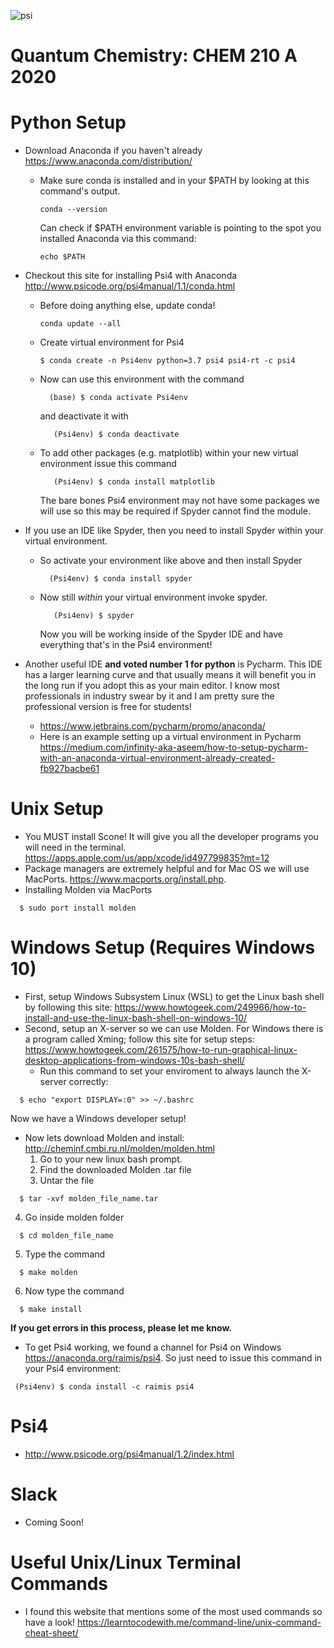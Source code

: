 ![psi](https://github.com/zstreeter/CHEM-210A-2020/blob/master/images/psi.png)

# Quantum Chemistry: CHEM 210 A 2020

# Python Setup

- Download Anaconda if you haven't already
  https://www.anaconda.com/distribution/

  - Make sure conda is installed and in your \$PATH by looking at this command's
    output.

    ```shell
    conda --version
    ```

    Can check if \$PATH environment variable is pointing to the spot you
    installed Anaconda via this command:

    ```shell
    echo $PATH
    ```

- Checkout this site for installing Psi4 with Anaconda
  http://www.psicode.org/psi4manual/1.1/conda.html

  - Before doing anything else, update conda!

    ```shell
    conda update --all
    ```

  - Create virtual environment for Psi4

    ```shell
    $ conda create -n Psi4env python=3.7 psi4 psi4-rt -c psi4
    ```

  * Now can use this environment with the command

    ```shell
      (base) $ conda activate Psi4env
    ```

    and deactivate it with

    ```shell
       (Psi4env) $ conda deactivate
    ```

  - To add other packages (e.g. matplotlib) within your new virtual environment
    issue this command

    ```shell
       (Psi4env) $ conda install matplotlib
    ```

    The bare bones Psi4 environment may not have some packages we will use so
    this may be required if Spyder cannot find the module.

- If you use an IDE like Spyder, then you need to install Spyder within your
  virtual environment.

  - So activate your environment like above and then install Spyder

    ```shell
      (Psi4env) $ conda install spyder
    ```

  - Now still _within_ your virtual environment invoke spyder.

    ```shell
       (Psi4env) $ spyder
    ```

    Now you will be working inside of the Spyder IDE and have everything that's
    in the Psi4 environment!

- Another useful IDE **and voted number 1 for python** is Pycharm. This IDE has
  a larger learning curve and that usually means it will benefit you in the long
  run if you adopt this as your main editor. I know most professionals in
  industry swear by it and I am pretty sure the professional version is free for
  students!
  - https://www.jetbrains.com/pycharm/promo/anaconda/
  - Here is an example setting up a virtual environment in Pycharm
    https://medium.com/infinity-aka-aseem/how-to-setup-pycharm-with-an-anaconda-virtual-environment-already-created-fb927bacbe61

# Unix Setup

- You MUST install Scone! It will give you all the developer programs you will
  need in the terminal. https://apps.apple.com/us/app/xcode/id497799835?mt=12
- Package managers are extremely helpful and for Mac OS we will use MacPorts.
  https://www.macports.org/install.php.
- Installing Molden via MacPorts

```shell
  $ sudo port install molden
```

# Windows Setup (Requires Windows 10)

- First, setup Windows Subsystem Linux (WSL) to get the Linux bash shell by
  following this site:
  https://www.howtogeek.com/249966/how-to-install-and-use-the-linux-bash-shell-on-windows-10/
- Second, setup an X-server so we can use Molden. For Windows there is a program
  called Xming; follow this site for setup steps:
  https://www.howtogeek.com/261575/how-to-run-graphical-linux-desktop-applications-from-windows-10s-bash-shell/
  - Run this command to set your enviroment to always launch the X-server
    correctly:

```shell
  $ echo "export DISPLAY=:0" >> ~/.bashrc
```

Now we have a Windows developer setup!

- Now lets download Molden and install:
  http://cheminf.cmbi.ru.nl/molden/molden.html
  1. Go to your new linux bash prompt.
  2. Find the downloaded Molden .tar file
  3. Untar the file

```shell
  $ tar -xvf molden_file_name.tar
```

4. Go inside molden folder

```shell
  $ cd molden_file_name
```

5. Type the command

```shell
  $ make molden
```

6. Now type the command

```shell
  $ make install
```

**If you get errors in this process, please let me know.**

- To get Psi4 working, we found a channel for Psi4 on Windows
  https://anaconda.org/raimis/psi4. So just need to issue this command in your
  Psi4 environment:

```shell
 (Psi4env) $ conda install -c raimis psi4
```

# Psi4

- http://www.psicode.org/psi4manual/1.2/index.html

# Slack

- Coming Soon!

# Useful Unix/Linux Terminal Commands

- I found this website that mentions some of the most used commands so have a
  look! https://learntocodewith.me/command-line/unix-command-cheat-sheet/
